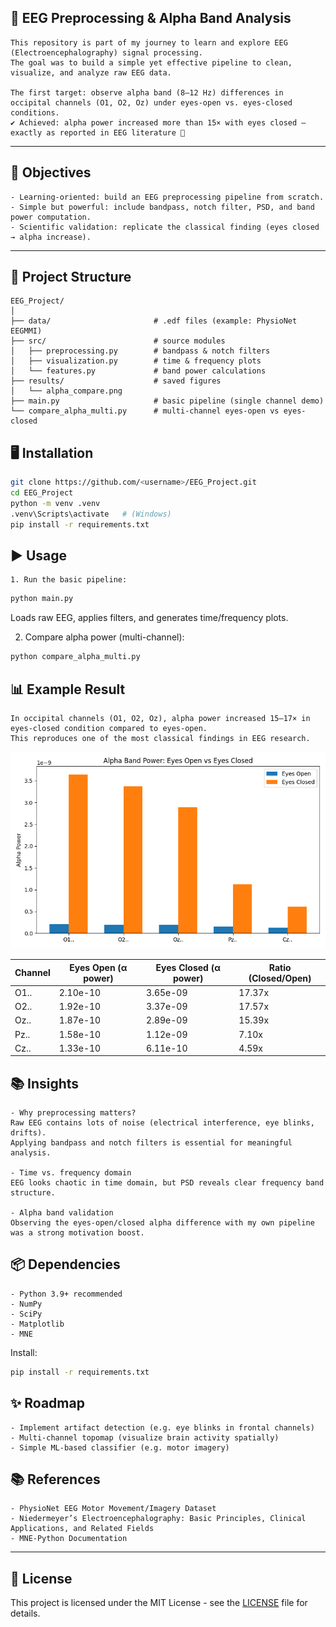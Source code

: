 ## 🧠 EEG Preprocessing & Alpha Band Analysis
```
This repository is part of my journey to learn and explore EEG (Electroencephalography) signal processing.
The goal was to build a simple yet effective pipeline to clean, visualize, and analyze raw EEG data.

The first target: observe alpha band (8–12 Hz) differences in occipital channels (O1, O2, Oz) under eyes-open vs. eyes-closed conditions.
✔️ Achieved: alpha power increased more than 15× with eyes closed — exactly as reported in EEG literature 🚀
```
---

## 🎯 Objectives
```
- Learning-oriented: build an EEG preprocessing pipeline from scratch.
- Simple but powerful: include bandpass, notch filter, PSD, and band power computation.
- Scientific validation: replicate the classical finding (eyes closed → alpha increase).
```
---

## 📂 Project Structure
```
EEG_Project/
│
├── data/                       # .edf files (example: PhysioNet EEGMMI)
├── src/                        # source modules
│   ├── preprocessing.py        # bandpass & notch filters
│   ├── visualization.py        # time & frequency plots
│   └── features.py             # band power calculations
├── results/                    # saved figures
│   └── alpha_compare.png
├── main.py                     # basic pipeline (single channel demo)
└── compare_alpha_multi.py      # multi-channel eyes-open vs eyes-closed
```


## 🖥️ Installation
```bash
git clone https://github.com/<username>/EEG_Project.git
cd EEG_Project
python -m venv .venv
.venv\Scripts\activate   # (Windows)
pip install -r requirements.txt

```

## ▶️ Usage
```
1. Run the basic pipeline:
```

```bash
python main.py
```

Loads raw EEG, applies filters, and generates time/frequency plots.

2. Compare alpha power (multi-channel):

```bash
python compare_alpha_multi.py
```

## 📊 Example Result
```
In occipital channels (O1, O2, Oz), alpha power increased 15–17× in eyes-closed condition compared to eyes-open.
This reproduces one of the most classical findings in EEG research.
```
![Alpha Comparison](results/alpha_compare.png)

| Channel | Eyes Open (α power) | Eyes Closed (α power) | Ratio (Closed/Open) |
|-------|----------------------|------------------------|----------------------|
| O1..  | 2.10e-10             | 3.65e-09               | 17.37x              |
| O2..  | 1.92e-10             | 3.37e-09               | 17.57x              |
| Oz..  | 1.87e-10             | 2.89e-09               | 15.39x              |
| Pz..  | 1.58e-10             | 1.12e-09               | 7.10x               |
| Cz..  | 1.33e-10             | 6.11e-10               | 4.59x               |

## 📚 Insights
```
- Why preprocessing matters?
Raw EEG contains lots of noise (electrical interference, eye blinks, drifts).
Applying bandpass and notch filters is essential for meaningful analysis.

- Time vs. frequency domain
EEG looks chaotic in time domain, but PSD reveals clear frequency band structure.

- Alpha band validation
Observing the eyes-open/closed alpha difference with my own pipeline was a strong motivation boost.
```

## 📦 Dependencies
```
- Python 3.9+ recommended
- NumPy
- SciPy
- Matplotlib
- MNE 
```

Install:
```bash
pip install -r requirements.txt
```

## ✨ Roadmap
```
- Implement artifact detection (e.g. eye blinks in frontal channels)
- Multi-channel topomap (visualize brain activity spatially)
- Simple ML-based classifier (e.g. motor imagery)
```

## 📚 References
```
- PhysioNet EEG Motor Movement/Imagery Dataset
- Niedermeyer’s Electroencephalography: Basic Principles, Clinical Applications, and Related Fields
- MNE-Python Documentation
```
---


## 📄 License
This project is licensed under the MIT License - see the [LICENSE](LICENSE) file for details.
